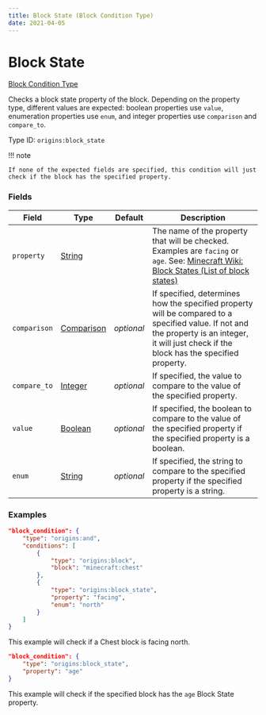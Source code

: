 ```yaml
---
title: Block State (Block Condition Type)
date: 2021-04-05
---
```


# Block State

[Block Condition Type](../block_condition_types.md)

Checks a block state property of the block.  Depending on the property type, different values are expected: boolean properties use `value`, enumeration properties use `enum`, and integer properties use `comparison` and `compare_to`.

Type ID: `origins:block_state`

!!! note

    If none of the expected fields are specified, this condition will just check if the block has the specified property.


### Fields

Field  | Type | Default | Description
-------|------|---------|-------------
`property` | [String](../data_types/string.md) | | The name of the property that will be checked. Examples are `facing` or `age`. See: [Minecraft Wiki: Block States (List of block states)](https://minecraft.wiki/w/Block_states#List_of_block_states)
`comparison` | [Comparison](../data_types/comparison.md) | _optional_ | If specified, determines how the specified property will be compared to a specified value. If not and the property is an integer, it will just check if the block has the specified property.
`compare_to` | [Integer](../data_types/integer.md) | _optional_ | If specified, the value to compare to the value of the specified property.
`value` | [Boolean](../data_types/boolean.md) | _optional_ | If specified, the boolean to compare to the value of the specified property if the specified property is a boolean.
`enum` | [String](../data_types/string.md) | _optional_ | If specified, the string to compare to the specified property if the specified property is a string.


### Examples

```json
"block_condition": {
    "type": "origins:and",
    "conditions": [
        {
            "type": "origins:block",
            "block": "minecraft:chest"
        },
        {
            "type": "origins:block_state",
            "property": "facing",
            "enum": "north"
        }
    ]
}
```

This example will check if a Chest block is facing north.

```json
"block_condition": {
	"type": "origins:block_state",
	"property": "age"
}
```

This example will check if the specified block has the `age` Block State property.
